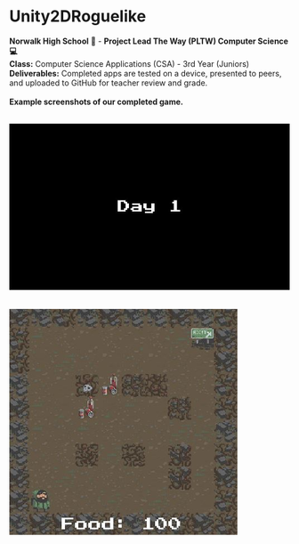 # Unity2DRoguelike
<b>Norwalk High School</b> :school: - <b>Project Lead The Way (PLTW) Computer Science :computer:</b><br>
<b>Class:</b> Computer Science Applications (CSA) - 3rd Year (Juniors)<br>
<b>Deliverables:</b> Completed apps are tested on a device, presented to peers, and uploaded to GitHub for teacher review and grade.   
<br>
<b>Example screenshots of our completed game.</b><br><br>

![Alt text](https://github.com/AngelC21/Unity2DRoguelike/blob/master/Capture.JPG "Breakout Game Start Screen")
<br><br>

![Alt text](https://github.com/AngelC21/Unity2DRoguelike/blob/master/Capture2.JPG "Play Mode")
<br><br>
